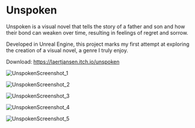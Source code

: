 # Unspoken

Unspoken is a visual novel that tells the story of a father and son and how their bond can weaken over time, resulting in feelings of regret and sorrow.

Developed in Unreal Engine, this project marks my first attempt at exploring the creation of a visual novel, a genre I truly enjoy.

Download: https://laertjansen.itch.io/unspoken


![UnspokenScreenshot_1](https://github.com/user-attachments/assets/fab99bd9-6569-4e7e-bd33-5f1008e64a8f)

![UnspokenScreenshot_2](https://github.com/user-attachments/assets/c55f3a30-0cf0-4fd1-910a-85d2de75b4cf)

![UnspokenScreenshot_3](https://github.com/user-attachments/assets/6fe25eb5-16ad-4686-8706-dadfa8394942)

![UnspokenScreenshot_4](https://github.com/user-attachments/assets/add94144-8346-4776-bd40-8514ea751489)

![UnspokenScreenshot_5](https://github.com/user-attachments/assets/7df1869c-1261-4cd4-9117-8d17d0cf25a0)
